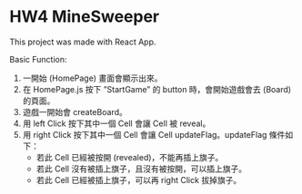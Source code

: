 # HW4 MineSweeper
This project was made with React App.

Basic Function:

1. 一開始 (HomePage) 畫面會顯示出來。
2. 在 HomePage.js 按下 ”StartGame” 的 button 時，會開始遊戲會去 (Board) 的頁面。
3. 遊戲一開始會 createBoard。
4. 用 left Click 按下其中一個 Cell 會讓 Cell 被 reveal。
5. 用 right Click 按下其中一個 Cell 會讓 Cell updateFlag。updateFlag 條件如下：
    - 若此 Cell 已經被按開 (revealed)，不能再插上旗子。
    - 若此 Cell 沒有被插上旗子，且沒有被按開，可以插上旗子。
    - 若此 Cell 已經被插上旗子，可以再 right Click 拔掉旗子。
